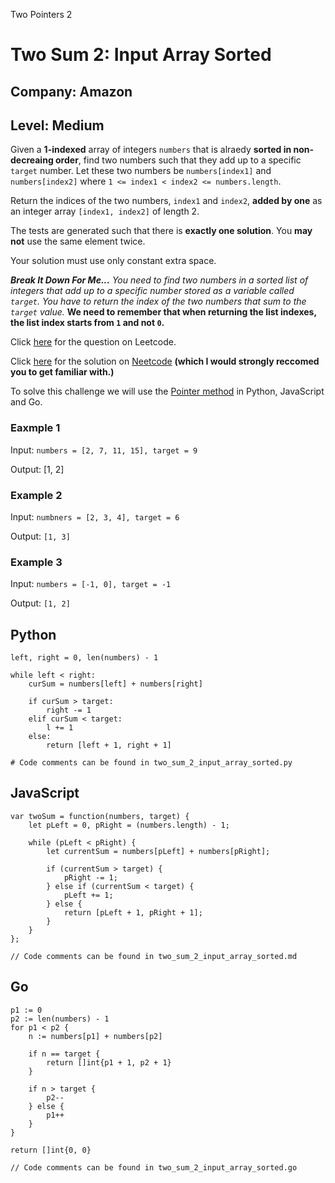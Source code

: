 Two Pointers 2
# Two Sum 2: Input Array Sorted
## Company: Amazon
## Level: Medium

Given a **1-indexed** array of integers `numbers` that is alraedy **sorted in non-decreaing order**, find two numbers such that they add up to a specific `target` number.
Let these two numbers be `numbers[index1]` and `numbers[index2]` where `1 <= index1 < index2 <= numbers.length`.

Return the indices of the two numbers, `index1` and `index2`, **added by one** as an integer array `[index1, index2]` of length 2.

The tests are generated such that there is **exactly one solution**.
You **may not** use the same element twice.

Your solution must use only constant extra space.

***Break It Down For Me...***
*You need to find two numbers in a sorted list of integers that add up to a specific number stored as a variable called `target`.*
*You have to return the index of the two numbers that sum to the `target` value.*
**We need to remember that when returning the list indexes, the list index starts from `1` and not `0`.**

Click [here](https://leetcode.com/problems/two-sum-ii-input-array-is-sorted/description/) for the question on Leetcode.

Click [here](https://www.youtube.com/watch?v=cQ1Oz4ckceM) for the solution on [Neetcode](https://neetcode.io/) **(which I would strongly reccomed you to get familiar with.)**

To solve this challenge we will use the [Pointer method](https://www.studysmarter.co.uk/explanations/computer-science/computer-programming/pointers-and-arrays/#:~:text=C%20programming%20language%3F-,A%20pointer%20is%20a%20variable%20that%20stores%20the%20memory%20address,the%20efficiency%20of%20certain%20algorithms.) in Python, JavaScript and Go.


### Eaxmple 1
Input: `numbers = [2, 7, 11, 15], target = 9`

Output: [1, 2]

### Example 2
Input: `numbners = [2, 3, 4], target = 6`

Output: `[1, 3]`

### Example 3
Input: `numbers = [-1, 0], target = -1`

Output: `[1, 2]`


## Python
```
left, right = 0, len(numbers) - 1

while left < right:
    curSum = numbers[left] + numbers[right]

    if curSum > target:
        right -= 1
    elif curSum < target:
        l += 1
    else:
        return [left + 1, right + 1]

# Code comments can be found in two_sum_2_input_array_sorted.py
```

## JavaScript
```
var twoSum = function(numbers, target) {
    let pLeft = 0, pRight = (numbers.length) - 1;
    
    while (pLeft < pRight) {
        let currentSum = numbers[pLeft] + numbers[pRight];
        
        if (currentSum > target) {
            pRight -= 1;
        } else if (currentSum < target) {
            pLeft += 1;
        } else {
            return [pLeft + 1, pRight + 1];
        }
    }
};

// Code comments can be found in two_sum_2_input_array_sorted.md

```

## Go
```
p1 := 0
p2 := len(numbers) - 1
for p1 < p2 {
    n := numbers[p1] + numbers[p2]

    if n == target {
        return []int{p1 + 1, p2 + 1}
    }

    if n > target {
        p2--
    } else { 
        p1++
    }
}

return []int{0, 0}

// Code comments can be found in two_sum_2_input_array_sorted.go
```